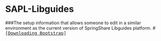 # SAPL-Libguides
###The setup information that allows someone to edit in a similar environment as the current version of SpringShare Libguides platform.
#<kbd> <br>[[Downloading Bootstrap](https://getbootstrap.com/docs/3.4/getting-started/)] <br> </kbd>
